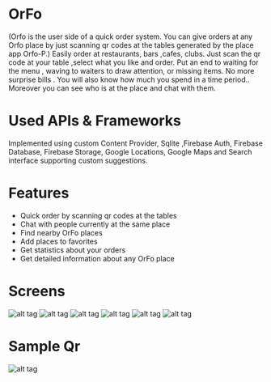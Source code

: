 # OrFo

(Orfo is the user side of a quick order system. You can give orders at any Orfo place by just scanning qr codes at the tables generated by the place app Orfo-P.)
 Easily order at restaurants, bars ,cafes, clubs. Just scan the qr code at your table ,select what you like and order.  Put an end to waiting for the menu , waving to waiters to draw attention, or missing items. No more surprise bills . You will also know how much you spend in a time period..
Moreover you can see who is at the place and chat with them. 

# Used APIs & Frameworks
Implemented using custom Content Provider, Sqlite ,Firebase Auth, Firebase Database, Firebase Storage, Google Locations, Google Maps and Search interface supporting custom suggestions.

# Features
- Quick order by scanning qr codes at the tables
- Chat with people currently at the same place
- Find nearby OrFo places
- Add places to favorites
- Get statistics about your orders
- Get detailed information about any OrFo place

# Screens
![alt tag](https://cloud.githubusercontent.com/assets/18499393/25454654/ebad992a-2ad5-11e7-8b10-00a8b724c793.png)
![alt tag](https://cloud.githubusercontent.com/assets/18499393/25454661/f0d85fac-2ad5-11e7-81e4-8666e4c6a397.png)
![alt tag](https://cloud.githubusercontent.com/assets/18499393/25454664/f4ec155c-2ad5-11e7-93c7-2f94eb8ba1c2.png)
![alt tag](https://cloud.githubusercontent.com/assets/18499393/25454669/f86d6d7a-2ad5-11e7-864f-e304204821ce.png)
![alt tag](https://cloud.githubusercontent.com/assets/18499393/25454672/fafe363c-2ad5-11e7-996e-7cccbcc4d5c9.png)
![alt tag](https://cloud.githubusercontent.com/assets/18499393/25454676/fdc56070-2ad5-11e7-8aaf-6edbd39b464b.png)


# Sample Qr
![alt tag](https://cloud.githubusercontent.com/assets/18499393/25159861/3d155a30-24bb-11e7-989e-9af843d46742.jpg)